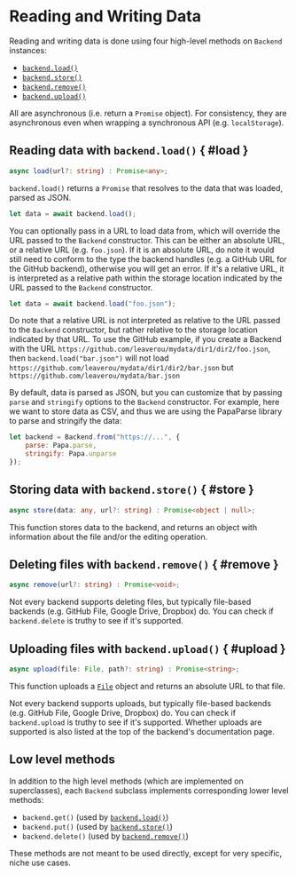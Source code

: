 # Reading and Writing Data

Reading and writing data is done using four high-level methods on `Backend` instances:

- [`backend.load()`](#load)
- [`backend.store()`](#store)
- [`backend.remove()`](#remove)
- [`backend.upload()`](#upload)

All are asynchronous (i.e. return a `Promise` object).
For consistency, they are asynchronous even when wrapping a synchronous API (e.g. `localStorage`).


## Reading data with `backend.load()` { #load }

```ts
async load(url?: string) : Promise<any>;
```

`backend.load()` returns a `Promise` that resolves to the data that was loaded, parsed as JSON.

```js
let data = await backend.load();
```

You can optionally pass in a URL to load data from, which will override the URL passed to the `Backend` constructor.
This can be either an absolute URL, or a relative URL (e.g. `foo.json`).
If it is an absolute URL, do note it would still need to conform to the type the backend handles (e.g. a GitHub URL for the GitHub backend),
otherwise you will get an error.
If it's a relative URL, it is interpreted as a relative path within the storage location indicated by the URL passed to the `Backend` constructor.

```js
let data = await backend.load("foo.json");
```

<div class=warning>

Do note that a relative URL is not interpreted as relative to the URL passed to the `Backend` constructor,
but rather relative to the storage location indicated by that URL.
To use the GitHub example, if you create a Backend with the URL `https://github.com/leaverou/mydata/dir1/dir2/foo.json`,
then `backend.load("bar.json")` will not load `https://github.com/leaverou/mydata/dir1/dir2/bar.json`
but `https://github.com/leaverou/mydata/bar.json`

</div>

By default, data is parsed as JSON, but you can customize that by passing `parse` and `stringify` options to the `Backend` constructor.
For example, here we want to store data as CSV,
and thus we are using the PapaParse library to parse and stringify the data:

```js
let backend = Backend.from("https://...", {
	parse: Papa.parse,
	stringify: Papa.unparse
});
```

## Storing data with `backend.store()` { #store }

```ts
async store(data: any, url?: string) : Promise<object | null>;
```

This function stores data to the backend, and returns an object with information about the file and/or the editing operation.

## Deleting files with `backend.remove()` { #remove }

```ts
async remove(url?: string) : Promise<void>;
```

Not every backend supports deleting files, but typically file-based backends (e.g. GitHub File, Google Drive, Dropbox) do.
You can check if `backend.delete` is truthy to see if it's supported.

## Uploading files with `backend.upload()` { #upload }

```ts
async upload(file: File, path?: string) : Promise<string>;
```

This function uploads a [`File`](https://developer.mozilla.org/en-US/docs/Web/API/File) object and returns an absolute URL to that file.

Not every backend supports uploads, but typically file-based backends (e.g. GitHub File, Google Drive, Dropbox) do.
You can check if `backend.upload` is truthy to see if it's supported.
Whether uploads are supported is also listed at the top of the backend's documentation page.


## Low level methods

In addition to the high level methods (which are implemented on superclasses),
each `Backend` subclass implements corresponding lower level methods:

- `backend.get()` (used by [`backend.load()`](#load))
- `backend.put()` (used by [`backend.store()`](#store))
- `backend.delete()` (used by [`backend.remove()`](#remove))

These methods are not meant to be used directly, except for very specific, niche use cases.